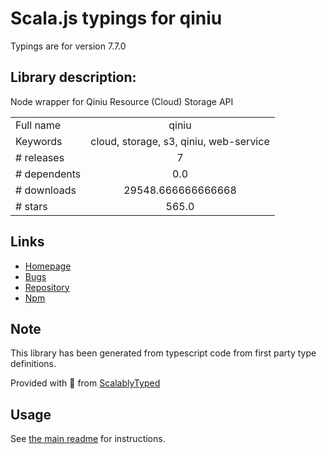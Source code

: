 
# Scala.js typings for qiniu

Typings are for version 7.7.0

## Library description:
Node wrapper for Qiniu Resource (Cloud) Storage API

|                    |                 |
| ------------------ | :-------------: |
| Full name          | qiniu |
| Keywords           | cloud, storage, s3, qiniu, web-service |
| # releases         | 7 |
| # dependents       | 0.0 |
| # downloads        | 29548.666666666668 |
| # stars            | 565.0 |

## Links
- [Homepage](https://github.com/qiniu/nodejs-sdk#readme)
- [Bugs](https://github.com/qiniu/nodejs-sdk/issues)
- [Repository](https://github.com/qiniu/nodejs-sdk)
- [Npm](https://www.npmjs.com/package/qiniu)
    


## Note
This library has been generated from typescript code from first party type definitions.

Provided with :purple_heart: from [ScalablyTyped](https://github.com/oyvindberg/ScalablyTyped)

## Usage
See [the main readme](../../readme.md) for instructions.


